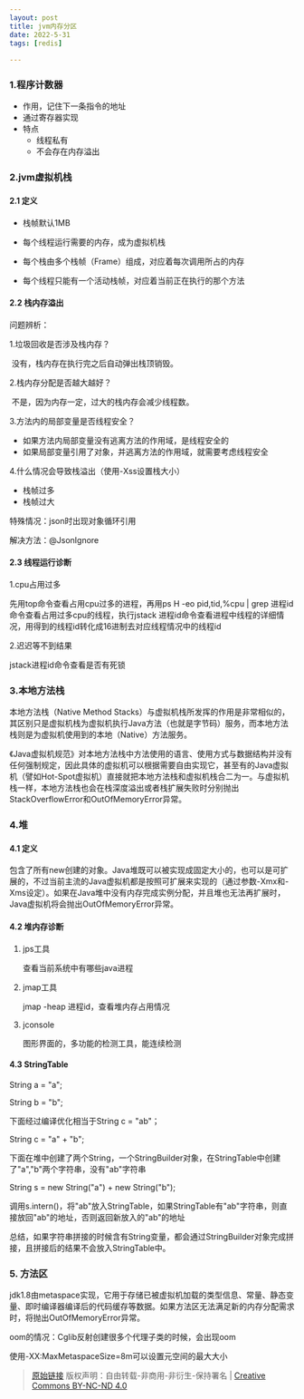 ```yaml
---
layout: post
title: jvm内存分区
date: 2022-5-31
tags: [redis]
 
---
```


### 1.程序计数器

- 作用，记住下一条指令的地址
- 通过寄存器实现
- 特点
  - 线程私有
  - 不会存在内存溢出

### 2.jvm虚拟机栈

#### 2.1 定义

- 栈帧默认1MB

- 每个线程运行需要的内存，成为虚拟机栈
- 每个栈由多个栈帧（Frame）组成，对应着每次调用所占的内存
- 每个线程只能有一个活动栈帧，对应着当前正在执行的那个方法

#### 2.2 栈内存溢出

问题辨析：

1.垃圾回收是否涉及栈内存？

​	没有，栈内存在执行完之后自动弹出栈顶销毁。

2.栈内存分配是否越大越好？

​	不是，因为内存一定，过大的栈内存会减少线程数。

3.方法内的局部变量是否线程安全？

 - 如果方法内局部变量没有逃离方法的作用域，是线程安全的
 - 如果局部变量引用了对象，并逃离方法的作用域，就需要考虑线程安全

4.什么情况会导致栈溢出（使用-Xss设置栈大小）

- 栈帧过多
- 栈帧过大

特殊情况：json时出现对象循环引用

解决方法：@JsonIgnore

#### 2.3 线程运行诊断

1.cpu占用过多

先用top命令查看占用cpu过多的进程，再用ps H -eo pid,tid,%cpu | grep 进程id 命令查看占用过多cpu的线程，执行jstack 进程id命令查看进程中线程的详细情况，用得到的线程id转化成16进制去对应线程情况中的线程id

2.迟迟等不到结果

jstack进程id命令查看是否有死锁

### 3.本地方法栈

本地方法栈（Native Method Stacks）与虚拟机栈所发挥的作用是非常相似的，其区别只是虚拟机栈为虚拟机执行Java方法（也就是字节码）服务，而本地方法栈则是为虚拟机使用到的本地（Native）方法服务。

《Java虚拟机规范》对本地方法栈中方法使用的语言、使用方式与数据结构并没有任何强制规定，因此具体的虚拟机可以根据需要自由实现它，甚至有的Java虚拟机（譬如Hot-Spot虚拟机）直接就把本地方法栈和虚拟机栈合二为一。与虚拟机栈一样，本地方法栈也会在栈深度溢出或者栈扩展失败时分别抛出StackOverflowError和OutOfMemoryError异常。

### 4.堆

#### 4.1 定义

包含了所有new创建的对象。Java堆既可以被实现成固定大小的，也可以是可扩展的，不过当前主流的Java虚拟机都是按照可扩展来实现的（通过参数-Xmx和-Xms设定）。如果在Java堆中没有内存完成实例分配，并且堆也无法再扩展时，Java虚拟机将会抛出OutOfMemoryError异常。

#### 4.2 堆内存诊断

1. jps工具

   查看当前系统中有哪些java进程

2. jmap工具

   jmap -heap 进程id，查看堆内存占用情况

3. jconsole

   图形界面的，多功能的检测工具，能连续检测

#### 4.3 StringTable

String a = "a"; 

String b = "b";

下面经过编译优化相当于String c = "ab"；

String c = "a" + "b"; 

下面在堆中创建了两个String，一个StringBuilder对象，在StringTable中创建了"a","b"两个字符串，没有"ab"字符串

String s = new String("a") + new String("b");

调用s.intern()，将"ab"放入StringTable，如果StringTable有"ab"字符串，则直接放回"ab"的地址，否则返回新放入的"ab"的地址

总结，如果字符串拼接的时候含有String变量，都会通过StringBuilder对象完成拼接，且拼接后的结果不会放入StringTable中。

### 5. 方法区

jdk1.8由metaspace实现，它用于存储已被虚拟机加载的类型信息、常量、静态变量、即时编译器编译后的代码缓存等数据。如果方法区无法满足新的内存分配需求时，将抛出OutOfMemoryError异常。

oom的情况：Cglib反射创建很多个代理子类的时候，会出现oom

使用-XX:MaxMetaspaceSize=8m可以设置元空间的最大大小



> [原始链接]({{page.url}}) 版权声明：自由转载-非商用-非衍生-保持署名 \| [Creative Commons BY-NC-ND 4.0](http://creativecommons.org/licenses/by-nc-nd/4.0/deed.zh)

